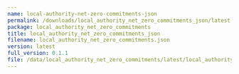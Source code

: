 ```yaml
---
name: local-authority-net-zero-commitments-json
permalink: /downloads/local_authority_net_zero_commitments_json/latest
package: local_authority_net_zero_commitments
title: local_authority_net_zero_commitments_json
filename: local_authority_net_zero_commitments.json
version: latest
full_version: 0.1.1
file: /data/local_authority_net_zero_commitments/latest/local_authority_net_zero_commitments.json
---
```

